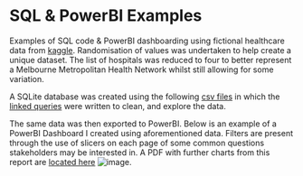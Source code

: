 # SQL & PowerBI Examples
Examples of SQL code & PowerBI dashboarding using fictional healthcare data from [kaggle](https://www.kaggle.com/datasets/prasad22/healthcare-dataset). Randomisation of values was undertaken to help create a unique dataset. The list of hospitals was reduced to four to better represent a Melbourne Metropolitan Health Network whilst still allowing for some variation.

A SQLite database was created using the following [csv files](example_healthcare_data) in which the [linked queries](health_care_kaggle_queries.sql) were written to clean, and explore the data.

The same data was then exported to PowerBI. Below is an example of a PowerBI Dashboard I created using aforementioned data. Filters are present through the use of slicers on each page of some common questions stakeholders may be interested in.
A PDF with further charts from this report are [located here](github_healthcare_dashboard_example.pdf)
![image](https://github.com/user-attachments/assets/096adaa9-7be5-4393-92d2-b7b6f95afc6b).

